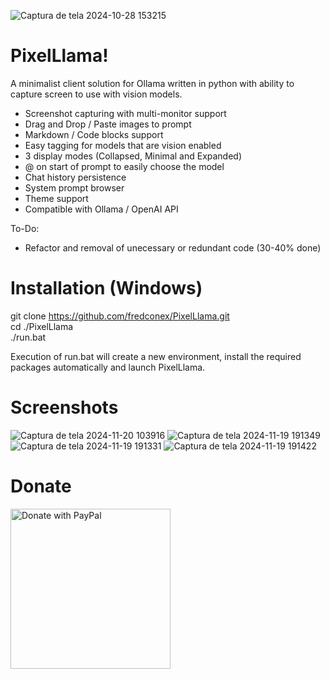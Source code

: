 ![Captura de tela 2024-10-28 153215](https://github.com/user-attachments/assets/f65f7c1d-95ad-4f6c-a003-753c613515d7)

# PixelLlama!  

A minimalist client solution for Ollama written in python with ability to capture screen to use with vision models.
- Screenshot capturing with multi-monitor support
- Drag and Drop / Paste images to prompt
- Markdown / Code blocks support
- Easy tagging for models that are vision enabled
- 3 display modes (Collapsed, Minimal and Expanded)
- @ on start of prompt to easily choose the model
- Chat history persistence
- System prompt browser
- Theme support
- Compatible with Ollama / OpenAI API

To-Do:
- Refactor and removal of unecessary or redundant code (30-40% done)

# Installation (Windows)
git clone https://github.com/fredconex/PixelLlama.git  
cd ./PixelLlama  
./run.bat  

Execution of run.bat will create a new environment, install the required packages automatically and launch PixelLlama.

# Screenshots
![Captura de tela 2024-11-20 103916](https://github.com/user-attachments/assets/ed94da05-c29f-4dd6-b2e7-f141d9eece7d)
![Captura de tela 2024-11-19 191349](https://github.com/user-attachments/assets/f11eb11b-6f75-4598-9925-82b95a6450eb)
![Captura de tela 2024-11-19 191331](https://github.com/user-attachments/assets/d0c1845a-f811-4726-873a-151426b5ab8c)
![Captura de tela 2024-11-19 191422](https://github.com/user-attachments/assets/613427c7-c10e-4af0-bbbd-75fdc01672a2)


# Donate
<a href="https://www.paypal.com/donate/?hosted_button_id=24CJHH95X3AQS"><img width=256px src="https://raw.githubusercontent.com/stefan-niedermann/paypal-donate-button/master/paypal-donate-button.png" alt="Donate with PayPal" /></a>
